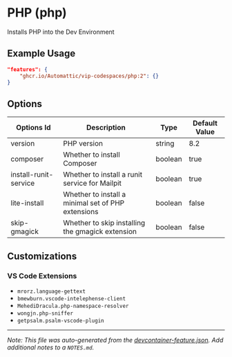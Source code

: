 
# PHP (php)

Installs PHP into the Dev Environment

## Example Usage

```json
"features": {
    "ghcr.io/Automattic/vip-codespaces/php:2": {}
}
```

## Options

| Options Id | Description | Type | Default Value |
|-----|-----|-----|-----|
| version | PHP version | string | 8.2 |
| composer | Whether to install Composer | boolean | true |
| install-runit-service | Whether to install a runit service for Mailpit | boolean | true |
| lite-install | Whether to install a minimal set of PHP extensions | boolean | false |
| skip-gmagick | Whether to skip installing the gmagick extension | boolean | false |

## Customizations

### VS Code Extensions

- `mrorz.language-gettext`
- `bmewburn.vscode-intelephense-client`
- `MehediDracula.php-namespace-resolver`
- `wongjn.php-sniffer`
- `getpsalm.psalm-vscode-plugin`



---

_Note: This file was auto-generated from the [devcontainer-feature.json](https://github.com/Automattic/vip-codespaces/blob/main/features/src/php/devcontainer-feature.json).  Add additional notes to a `NOTES.md`._
